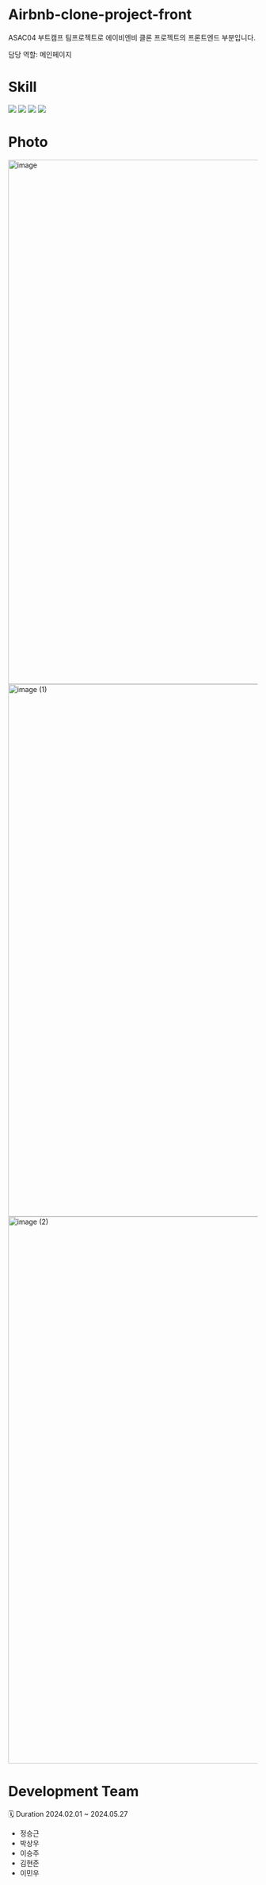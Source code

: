 # Airbnb-clone-project-front
ASAC04 부트캠프 팀프로젝트로 에이비엔비 클론 프로젝트의 프론트엔드 부분입니다. 

담당 역할: 메인페이지

# Skill
<div>
  <img src="https://img.shields.io/badge/Next.js-000000?style=for-the-badge&logo=Next.js&logoColor=white"> 
   <img src="https://img.shields.io/badge/React-61DAFB?style=for-the-badge&logo=React&logoColor=white"> 
  <img src="https://img.shields.io/badge/HTML5-E34F26?style=for-the-badge&logo=HTML5&logoColor=white"> 
  <img src="https://img.shields.io/badge/Materialdesign-6750A4?style=for-the-badge&logo=Materialdesign&logoColor=white"> 
</div>


# Photo

<img width="1706" height="1057" alt="image" src="https://github.com/user-attachments/assets/3f4b784c-9000-4f89-aefe-4bfc47903beb" />
<img width="1710" height="1073" alt="image (1)" src="https://github.com/user-attachments/assets/a41ca1f0-61a0-4614-914d-4d4b76454fbc" />
<img width="1709" height="1103" alt="image (2)" src="https://github.com/user-attachments/assets/75b54e66-6a9e-4dce-ab0c-444d17a6390b" />



# Development Team
🗓️ Duration 2024.02.01 ~ 2024.05.27
- 정승근
- 박상우
- 이승주
- 김현준
- 이민우
